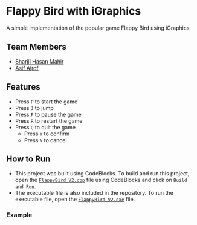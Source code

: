 # Flappy Bird with iGraphics

A simple implementation of the popular game Flappy Bird using iGraphics.

## Team Members

- [Sharjil Hasan Mahir](https://www.github.com/SuperSharjil)
- [Asif Ajrof](https://www.github.com/asifajrof)

## Features

- Press `P` to start the game
- Press `J` to jump
- Press `P` to pause the game
- Press `R` to restart the game
- Press `Q` to quit the game
  - Press `Y` to confirm
  - Press `N` to cancel
  
## How to Run

- This project was built using CodeBlocks. To build and run this project, open the [`FlappyBird V2.cbp`](./FlappyBird%20V2.cbp) file using CodeBlocks and click on `Build and Run`.
- The executable file is also included in the repository. To run the executable file, open the [`FlappyBird V2.exe`](./FlappyBird%20V2.exe) file.

### Example
